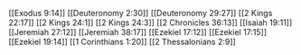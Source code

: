 [[Exodus 9:14]]
[[Deuteronomy 2:30]]
[[Deuteronomy 29:27]]
[[2 Kings 22:17]]
[[2 Kings 24:1]]
[[2 Kings 24:3]]
[[2 Chronicles 36:13]]
[[Isaiah 19:11]]
[[Jeremiah 27:12]]
[[Jeremiah 38:17]]
[[Ezekiel 17:12]]
[[Ezekiel 17:15]]
[[Ezekiel 19:14]]
[[1 Corinthians 1:20]]
[[2 Thessalonians 2:9]]
